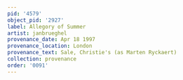 ```yaml
---
pid: '4579'
object_pid: '2927'
label: Allegory of Summer
artist: janbrueghel
provenance_date: Apr 18 1997
provenance_location: London
provenance_text: Sale, Christie's (as Marten Ryckaert)
collection: provenance
order: '0091'
---
```

